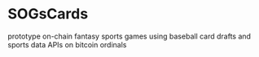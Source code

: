 # SOGsCards
prototype on-chain fantasy sports games using baseball card drafts and sports data APIs on bitcoin ordinals
